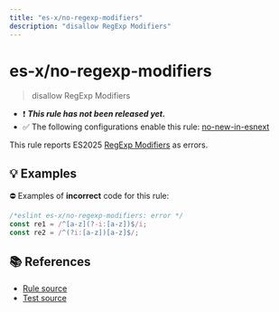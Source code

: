 ```yaml
---
title: "es-x/no-regexp-modifiers"
description: "disallow RegExp Modifiers"
---
```


# es-x/no-regexp-modifiers
> disallow RegExp Modifiers

- ❗ <badge text="This rule has not been released yet." vertical="middle" type="error"> ***This rule has not been released yet.*** </badge>
- ✅ The following configurations enable this rule: [no-new-in-esnext]

This rule reports ES2025 [RegExp Modifiers](https://github.com/tc39/proposal-regexp-modifiers) as errors.

## 💡 Examples

⛔ Examples of **incorrect** code for this rule:

<eslint-playground type="bad">

```js
/*eslint es-x/no-regexp-modifiers: error */
const re1 = /^[a-z](?-i:[a-z])$/i;
const re2 = /^(?i:[a-z])[a-z]$/;
```

</eslint-playground>

## 📚 References

- [Rule source](https://github.com/eslint-community/eslint-plugin-es-x/blob/master/lib/rules/no-regexp-modifiers.js)
- [Test source](https://github.com/eslint-community/eslint-plugin-es-x/blob/master/tests/lib/rules/no-regexp-modifiers.js)

[no-new-in-esnext]: ../configs/index.md#no-new-in-esnext
